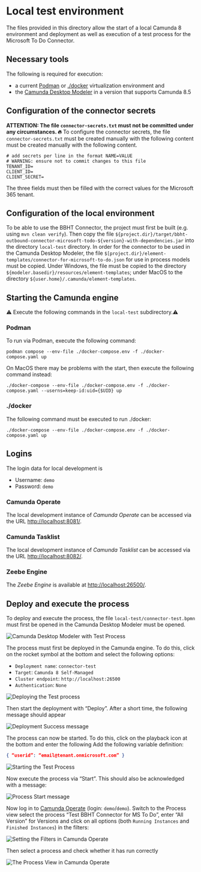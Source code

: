 # Local test environment

The files provided in this directory allow the start of a local Camunda 8 environment
and deployment as well as execution of a test process for the Microsoft To Do Connector.

## Necessary tools

The following is required for execution:
* a current [Podman](https://podman.io/) or [./docker](https://www../docker.com/) virtualization environment and
* the [Camunda Desktop Modeler](https://camunda.com/de/download/modeler/) in a version that supports Camunda 8.5

## Configuration of the connector secrets

**ATTENTION: The file `connector-secrets.txt` must not be committed under any circumstances. 🔥**
To configure the connector secrets, the file
`connector-secrets.txt` must be created manually with the following content
must be created manually with the following content.

```
# add secrets per line in the format NAME=VALUE
# WARNING: ensure not to commit changes to this file
TENANT_ID=
CLIENT_ID=
CLIENT_SECRET=
```

The three fields must then be filled with the correct values for the
Microsoft 365 tenant.

## Configuration of the local environment

To be able to use the BBHT Connector, the project must first be built (e.g. using `mvn clean verify`).
Then copy the file `${project.dir}/target/bbht-outbound-connector-microsoft-todo-${version}-with-dependencies.jar` into the directory
`local-test` directory.
In order for the connector to be used in the Camunda Desktop Modeler, the file
`$[project.dir}/element-templates/connector-for-microsoft-to-do.json` for use in process models
must be copied.
Under Windows, the file must be copied to the directory `${modeler.basedir}/resources/element-templates`; under
MacOS to the directory `${user.home}/.camunda/element-templates`.

## Starting the Camunda engine

⚠️ Execute the following commands in the `local-test` subdirectory.⚠️

### Podman

To run via Podman, execute the following command:

```shell
podman compose --env-file ./docker-compose.env -f ./docker-compose.yaml up
```

On MacOS there may be problems with the start, then execute the following command instead:

```shell
./docker-compose --env-file ./docker-compose.env -f ./docker-compose.yaml --userns=keep-id:uid={$UID} up
```


### ./docker

The following command must be executed to run ./docker:

```shell
./docker-compose --env-file ./docker-compose.env -f ./docker-compose.yaml up
```

## Logins

The login data for local development is

* Username: `demo`
* Password: `demo`

### Camunda Operate

The local development instance of *Camunda Operate* can be accessed via the
URL [http://localhost:8081/](http://localhost:8081/).

### Camunda Tasklist

The local development instance of *Camunda Tasklist* can be accessed via the
URL [http://localhost:8082/](http://localhost:8082/).

### Zeebe Engine

The *Zeebe Engine* is available at [http://localhost:26500/](http://localhost:26500/).


## Deploy and execute the process

To deploy and execute the process, the file `local-test/connector-test.bpmn` must first be opened in the
Camunda Desktop Modeler must be opened.

![Camunda Desktop Modeler with Test Process](./doc/modeler.png)

The process must first be deployed in the Camunda engine. To do this, click on the rocket symbol at the bottom and
select the following options:

* `Deployment name`: `connector-test`
* `Target`: `Camunda 8 Self-Managed`
* `Cluster endpoint`: `http://localhost:26500`
* `Authentication`: `None`

![Deploying the Test process](./doc/deployment.png)


Then start the deployment with “Deploy”. After a short time, the following message should appear

![Deployment Success message](./doc/deployment-success.png)

The process can now be started. To do this, click on the playback icon at the bottom and enter the following
Add the following variable definition:

```json
{ “userid”: “email@tenant.onmicrosoft.com” }
```

![Starting the Test Process](./doc/start.png)

Now execute the process via “Start”. This should also be acknowledged with a message:

![Process Start message](./doc/start-success.png)

Now log in to [Camunda Operate](http://localhost:8081) (login: `demo`/`demo`). Switch to the Process view
select the process “Test BBHT Connector for MS To Do”, enter “All Version” for Versions
and click on all options (both `Running Instances` and `Finished Instances`) in the filters:

![Setting the Filters in Camunda Operate](./doc/operate-filters.png)

Then select a process and check whether it has run correctly

![The Process View in Camunda Operate](./doc/operate-process.png)
